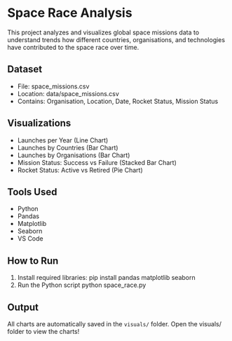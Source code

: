 # Space Race Analysis
This project analyzes and visualizes global space missions data to understand trends how different countries, organisations, and technologies have contributed to the space race over time.

## Dataset
- File: space_missions.csv
- Location: data/space_missions.csv
- Contains: Organisation, Location, Date, Rocket Status, Mission Status

## Visualizations
- Launches per Year (Line Chart)
- Launches by Countries (Bar Chart)
- Launches by Organisations (Bar Chart)
- Mission Status: Success vs Failure (Stacked Bar Chart)
- Rocket Status: Active vs Retired (Pie Chart)

## Tools Used
- Python
- Pandas
- Matplotlib
- Seaborn
- VS Code

## How to Run
1. Install required libraries:
   pip install pandas matplotlib seaborn
2. Run the Python script
   python space_race.py

## Output
All charts are automatically saved in the `visuals/` folder.
Open the visuals/ folder to view the charts!
